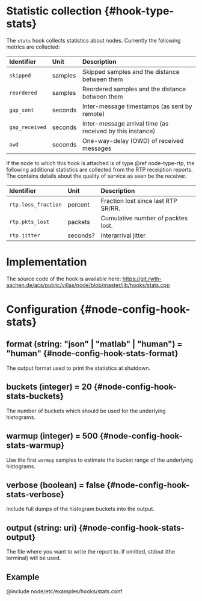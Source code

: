 # Statistic collection {#hook-type-stats}

The `stats` hook collects statistics about nodes.
Currently the following metrics are collected:

| Identifier             | Unit    | Description                                               |
| :--                    | :--     | :--                                                       |
| `skipped`              | samples | Skipped samples and the distance between them             |
| `reordered`            | samples | Reordered samples and the distance between them           |
| `gap_sent`             | seconds | Inter-message timestamps (as sent by remote)              |
| `gap_received`         | seconds | Inter-message arrival time (as received by this instance) |
| `owd`                  | seconds | One-way-delay (OWD) of received messages                  |

If the node to which this hook is attached is of type @ref node-type-rtp, the following additional statistics are collected from the RTP receiption reports.
The contains details about the quality of service as seen be the receiver.

| Identifier             | Unit    | Description                                               |
| :--                    | :--     | :--                                                       |
| `rtp.loss_fraction`    | percent | Fraction lost since last RTP SR/RR.                       |
| `rtp.pkts_lost`        | packets | Cumulative number of packtes lost.                        |
| `rtp.jitter`           | seconds?| Interarrival jitter                                       |

# Implementation

The source code of the hook is available here:
https://git.rwth-aachen.de/acs/public/villas/node/blob/master/lib/hooks/stats.cpp


# Configuration {#node-config-hook-stats}

## format (string: "json" | "matlab" | "human") = "human" {#node-config-hook-stats-format}

The output format used to print the statistics at shutdown.

## buckets (integer) = 20 {#node-config-hook-stats-buckets}

The number of buckets which should be used for the underlying histograms.

## warmup (integer) = 500 {#node-config-hook-stats-warmup}

Use the first `warmup` samples to estimate the bucket range of the underlying histograms.

## verbose (boolean) = false {#node-config-hook-stats-verbose}

Include full dumps of the histogram buckets into the output.

## output (string: uri) {#node-config-hook-stats-output}

The file where you want to write the report to.
If omitted, stdout (the terminal) will be used.

## Example

@include node/etc/examples/hooks/stats.conf
